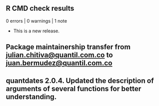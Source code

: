 ## R CMD check results

0 errors | 0 warnings | 1 note

* This is a new release.

## Package maintainership transfer from julian.chitiva@quantil.com.co to juan.bermudez@quantil.com.co

## quantdates 2.0.4. Updated the description of arguments of several functions for better understanding.